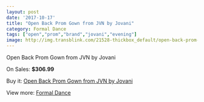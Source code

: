 ```yaml
---
layout: post
date: '2017-10-17'
title: "Open Back Prom Gown from JVN by Jovani"
category: Formal Dance
tags: ["open","prom","brand","jovani","evening"]
image: http://img.transblink.com/21528-thickbox_default/open-back-prom-gown-from-jvn-by-jovani.jpg
---
```

Open Back Prom Gown from JVN by Jovani

On Sales: **$306.99**
<a href="https://www.transblink.com/en/formal-dance/6822-open-back-prom-gown-from-jvn-by-jovani.html"><amp-img layout="responsive" width="600" height="600" src="//img.transblink.com/21528-thickbox_default/open-back-prom-gown-from-jvn-by-jovani.jpg" alt="Open Back Prom Gown from JVN by Jovani 0" /></a>
<a href="https://www.transblink.com/en/formal-dance/6822-open-back-prom-gown-from-jvn-by-jovani.html"><amp-img layout="responsive" width="600" height="600" src="//img.transblink.com/21530-thickbox_default/open-back-prom-gown-from-jvn-by-jovani.jpg" alt="Open Back Prom Gown from JVN by Jovani 1" /></a>
<a href="https://www.transblink.com/en/formal-dance/6822-open-back-prom-gown-from-jvn-by-jovani.html"><amp-img layout="responsive" width="600" height="600" src="//img.transblink.com/21529-thickbox_default/open-back-prom-gown-from-jvn-by-jovani.jpg" alt="Open Back Prom Gown from JVN by Jovani 2" /></a>

Buy it: [Open Back Prom Gown from JVN by Jovani](https://www.transblink.com/en/formal-dance/6822-open-back-prom-gown-from-jvn-by-jovani.html "Open Back Prom Gown from JVN by Jovani")

View more: [Formal Dance](https://www.transblink.com/en/6-formal-dance "Formal Dance")